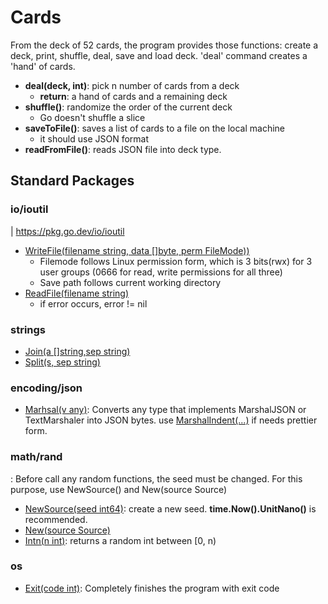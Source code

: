 # Cards
From the deck of 52 cards, the program provides those functions: create a deck, print, shuffle, deal, save and load deck. 'deal' command creates a 'hand' of cards.
- **deal(deck, int)**: pick n number of cards from a deck
  - **return**: a hand of cards and a remaining deck
- **shuffle()**: randomize the order of the current deck
  - Go doesn't shuffle a slice
- **saveToFile()**: saves a list of cards to a file on the local machine
  - it should use JSON format
- **readFromFile()**: reads JSON file into deck type.



## Standard Packages
### io/ioutil
| https://pkg.go.dev/io/ioutil
- [WriteFile(filename string, data []byte, perm FileMode))](https://pkg.go.dev/io/ioutil#WriteFile)
  - Filemode follows Linux permission form, which is 3 bits(rwx) for 3 user groups (0666 for read, write permissions for all three)
  - Save path follows current working directory
- [ReadFile(filename string)](https://pkg.go.dev/io/ioutil#ReadFile)
  - if error occurs, error != nil

### strings
- [Join(a []string,sep string)](https://pkg.go.dev/strings#Join)
- [Split(s, sep string)](https://pkg.go.dev/strings#Split)

### encoding/json
- [Marhsal(v any)](https://pkg.go.dev/encoding/json#Marshal): Converts any type that implements MarshalJSON or TextMarshaler into JSON bytes. use [MarshalIndent(...)](https://pkg.go.dev/encoding/json#MarshalIndent) if needs prettier form.

### math/rand
: Before call any random functions, the seed must be changed. For this purpose, use NewSource() and New(source Source)
- [NewSource(seed int64)](https://pkg.go.dev/math/rand#NewSource): create a new seed. **time.Now().UnitNano()** is recommended.
- [New(source Source)](https://pkg.go.dev/math/rand#New)
- [Intn(n int)](https://pkg.go.dev/math/rand#Intn): returns a random int between [0, n)

### os
- [Exit(code int)](https://pkg.go.dev/os#Exit): Completely finishes the program with exit code